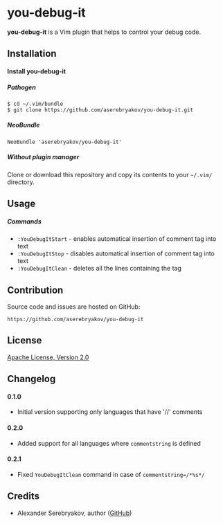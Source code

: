 you-debug-it
============

**you-debug-it** is a Vim plugin that helps to control your debug code.

Installation
------------

#### Install you-debug-it

##### Pathogen

    $ cd ~/.vim/bundle
    $ git clone https://github.com/aserebryakov/you-debug-it.git

##### NeoBundle

    NeoBundle 'aserebryakov/you-debug-it'

##### Without plugin manager

Clone or download this repository and copy its contents to your `~/.vim/`
directory.

Usage
-----

##### Commands

* `:YouDebugItStart`   - enables automatical insertion of comment tag into text
* `:YouDebugItStop`    - disables automatical insertion of comment tag into text
* `:YouDebugItClean`   - deletes all the lines containing the tag

Contribution
------------

Source code and issues are hosted on GitHub:

    https://github.com/aserebryakov/you-debug-it

License
-------

[Apache License, Version 2.0](http://www.apache.org/licenses/LICENSE-2.0)

Changelog
---------

#### 0.1.0

* Initial version supporting only languages that have '//' comments

#### 0.2.0

* Added support for all languages where `commentstring` is defined

#### 0.2.1

* Fixed `YouDebugItClean` command in case of `commentstring=/*%s*/`

Credits
-------

* Alexander Serebryakov, author ([GitHub](https://github.com/aserebryakov))
